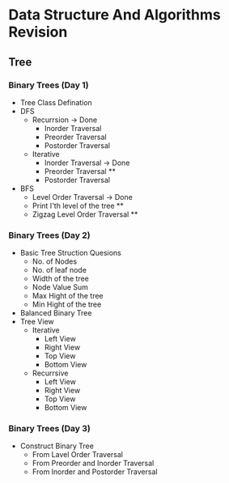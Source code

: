 # Data Structure And Algorithms Revision
 
## Tree 
### Binary Trees (Day 1)
- Tree Class Defination 
- DFS
    - Recurrsion -> Done
        - Inorder Traversal
        - Preorder Traversal
        - Postorder Traversal
    - Iterative
        - Inorder Traversal -> Done
        - Preorder Traversal **
        - Postorder Traversal
- BFS
    - Level Order Traversal -> Done
    - Print I'th level of the tree **
    - Zigzag Level Order Traversal **

### Binary Trees (Day 2)
- Basic Tree Struction Quesions
    - No. of Nodes
    - No. of leaf node
    - Width of the tree
    - Node Value Sum
    - Max Hight of the tree
    - Min Hight of the tree
- Balanced Binary Tree
- Tree View
    - Iterative 
        - Left View
        - Right View
        - Top View
        - Bottom View
    - Recurrsive
        - Left View
        - Right View
        - Top View
        - Bottom View

### Binary Trees (Day 3)

- Construct Binary Tree
    - From Lavel Order Traversal
    - From Preorder and Inorder Traversal
    - From Inorder and Postorder Traversal
